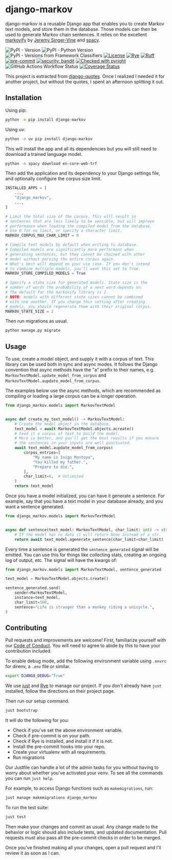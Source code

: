 # django-markov

django-markov is a reusable Django app that enables you to create Markov text models, and store
them in the database. Those models can then be used to generate Markov chain sentences.
It relies on the excellent [markovify](https://github.com/jsvine/markovify) by [Jeremy Singer-Vine](https://github.com/jsvine)
and [spacy](https://spacy.io).

![PyPI - Version](https://img.shields.io/pypi/v/django-markov)
![PyPI - Python Version](https://img.shields.io/pypi/pyversions/django-markov)
![PyPI - Versions from Framework Classifiers](https://img.shields.io/pypi/frameworkversions/django/django-markov)
[![License](https://img.shields.io/badge/License-BSD_3--Clause-blue.svg)](https://opensource.org/licenses/BSD-3-Clause)
[![Rye](https://img.shields.io/endpoint?url=https://raw.githubusercontent.com/astral-sh/rye/main/artwork/badge.json)](https://rye-up.com)
[![Ruff](https://img.shields.io/endpoint?url=https://raw.githubusercontent.com/astral-sh/ruff/main/assets/badge/v2.json)](https://github.com/astral-sh/ruff)
[![pre-commit](https://img.shields.io/badge/pre--commit-enabled-brightgreen?logo=pre-commit)](https://github.com/pre-commit/pre-commit)
[![security: bandit](https://img.shields.io/badge/security-bandit-brightgreen.svg)](https://github.com/PyCQA/bandit)
[![Checked with pyright](https://microsoft.github.io/pyright/img/pyright_badge.svg)](https://microsoft.github.io/pyright/)
![GitHub Actions Workflow Status](https://img.shields.io/github/actions/workflow/status/andrlik/django-markov/ci.yml?branch=main)
[![Coverage Status](https://coveralls.io/repos/github/andrlik/django-markov/badge.svg?branch=main)](https://coveralls.io/github/andrlik/django-markov?branch=main)


This project is extracted from [django-quotes](https://github.com/andrlik/django-quotes). Once I realized I needed it for another project, but without
the quotes, I spent an afternoon splitting it out.

## Installation

Using pip:

```bash
python -m pip install django-markov
```

Using uv:

```bash
python -m uv pip install django-markov
```

This will install the app and all its dependencies but you will still need to download a
trained language model.

```bash
python -m spacy download en-core-web-trf
```

Then add the application and its dependency to your Django settings file, and optionally configure the corpus
size limit.

```python
INSTALLED_APPS = [
    ...,
    "django_markov",
    ...,
]

# Limit the total size of the corpus. This will result in
# sentences that are less likely to be sensible, but will improve
# performance when loading the compiled model from the database.
# Use 0 for no limit, or specify a character limit.
MARKOV_CORPUS_MAX_CHAR_LIMIT = 0

# Compile text models by default when writing to database.
# Compiled models are significantly more performant when
# generating sentences, but they cannot be chained with other
# model without parsing the entire corpus again.
# What's best will depend on your use case. If you don't intend
# to combine multiple models, you'll want this set to True.
MARKOV_STORE_COMPILED_MODELS = True

# Specify a state size for generated models. State size is the
# number of words the probability of a next word depends on.
# The default for the markovify library is 2.
# NOTE: models with different state sizes cannot be combined
# with one another. If you change this setting after creating
# models, you should regenerate them with their original corpus.
MARKOV_STATE_SIZE = 2
```

Then run migrations as usual.

```bash
python manage.py migrate
```

## Usage

To use, create a model object, and supply it with a corpus of text. This library can be used
both in sync and async modes. It follows the Django convention that async methods have the "a"
prefix to their names, e.g. `MarkovTextModel.update_model_from_corpus` and
`MarkovTextModel.aupdate_model_from_corpus`.

The examples below use the async methods, which are recommended as compiling or
loading a large corpus can be a longer operation.

```python
from django_markov.models import MarkovTextModel


async def create_my_text_model() -> MarkovTextModel:
    # Create the model object in the database.
    text_model = await MarkovTextModel.objects.acreate()
    # Feed it a corpus of text to build the model.
    # More is better, and you'll get the best results if you ensure
    # the sentences in your inputs are well punctuated.
    await text_model.aupdate_model_from_corpus(
        corpus_entries=[
            "My name is Inigo Montoya",
            "You killed my father.",
            "Prepare to die.",
        ],
        char_limit=0,  # Unlimited
    )
    return text_model
```

Once you have a model initialized, you can have it generate a sentence. For example,
say that you have a text model in your database already, and you want a sentence generated.

```python
from django_markov.models import MarkovTextModel


async def sentence(text_model: MarkovTextModel, char_limit: int) -> str | None:
    # If the model has no data it will return None instead of a str.
    return await text_model.agenerate_sentence(char_limit=char_limit)
```

Every time a sentence is generated the `sentence_generated` signal will be emitted. You
can use this for things like collecting stats, creating an ongoing log of output, etc. The
signal will have the kwargs of:

```python
from django_markov.models import MarkovTextModel, sentence_generated

text_model = MarkovTextModel.objects.create()

sentence_generated.send(
    sender=MarkovTextModel,
    instance=text_model,
    char_limit=500,
    sentence="Life is stranger than a monkey riding a unicycle.",
)
```

## Contributing

Pull requests and improvements are welcome! First, familiarize yourself with our
[Code of Conduct](https://andrlik.github.io/django-markov/code_of_conduct/). You will need to agree to abide by this to have your contribution
included.

To enable debug mode, add the following environment variable
using `.envrc` for direnv, a `.env` file or similar.

```bash
export DJANGO_DEBUG="True"
```

We use [just](https://github.com/casey/just) and [Rye](https://rye-up) to manage our project.
If you don't already have `just` installed, follow the directions on their project page.

Then run our setup command.

```bash
just bootstrap
```

It will do the following for you:

- Check if you've set the above environment variable.
- Check if pre-commit is on your path.
- Check if Rye is installed, and install it if it is not.
- Install the pre-commit hooks into your repo.
- Create your virtualenv with all requirements.
- Run migrations

Our Justfile can handle a lot of the admin tasks for you without having to worry about
whether you've activated your venv. To see all the commands you can run `just help`.

For example, to access Django functions such as `makemigrations`, run:

```bash
just manage makemigrations django_markov
```

To run the test suite:

```bash
just test
```

Then make your changes and commit as usual. Any change made to the behavior or logic
should also include tests, and updated documentation. Pull requests must also pass all
the pre-commit checks in order to be merged.

Once you've finished making all your changes, open a pull request and I'll review it as
soon as I can.
